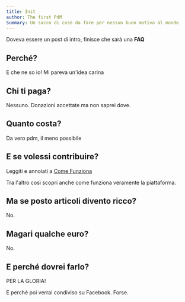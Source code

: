 ```yaml
---
title: Init
author: The first PdM
Summary: Un sacco di cose da fare per nessun buon motivo al mondo
---
```


Doveva essere un post di intro, finisce che sarà una **FAQ**

## Perché?
E che ne so io! Mi pareva un'idea carina

## Chi ti paga?
Nessuno. Donazioni accettate ma non saprei dove. 

## Quanto costa?
Da vero pdm, il meno possibile

## E se volessi contribuire?
Leggiti e annoiati a [Come Funziona](/how)

Tra l'altro così scopri anche come funziona veramente la piattaforma.

## Ma se posto articoli divento ricco?
No.

## Magari qualche euro?
No.

## E perché dovrei farlo?
PER LA GLORIA!

E perché poi verrai condiviso su Facebook. Forse. 